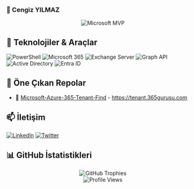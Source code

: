 ### 👋 Cengiz YILMAZ

<div align="center">
  <img src="https://img.shields.io/badge/Microsoft%20MVP-0078D4?style=for-the-badge&logo=microsoft&logoColor=white" alt="Microsoft MVP" />
</div>

## 🚀 Teknolojiler & Araçlar
![PowerShell](https://img.shields.io/badge/-PowerShell-5391FE?style=flat-square&logo=powershell&logoColor=white)
![Microsoft 365](https://img.shields.io/badge/-Microsoft%20365-D83B01?style=flat-square&logo=microsoft-office&logoColor=white)
![Exchange Server](https://img.shields.io/badge/-Exchange%20Server-0078D4?style=flat-square&logo=microsoft&logoColor=white)
![Graph API](https://img.shields.io/badge/-Graph%20API-00A4EF?style=flat-square&logo=microsoft&logoColor=white)
![Active Directory](https://img.shields.io/badge/-Active%20Directory-0078D4?style=flat-square&logo=microsoft&logoColor=white)
![Entra ID](https://img.shields.io/badge/-Entra%20ID-0078D4?style=flat-square&logo=microsoft&logoColor=white)

## 💼 Öne Çıkan Repolar
- 🔐 [Microsoft-Azure-365-Tenant-Find](https://github.com/cengizyilmaz1/Microsoft-Azure-365-Tenant-Find) - https://tenant.365gurusu.com

## 📫 İletişim
[![LinkedIn](https://img.shields.io/badge/-LinkedIn-0077B5?style=flat-square&logo=linkedin&logoColor=white)](https://www.linkedin.com/in/cengizyilmazz/)
[![Twitter](https://img.shields.io/badge/-Twitter-1DA1F2?style=flat-square&logo=twitter&logoColor=white)](https://x.com/cengizyilmaz_)

## 📊 GitHub İstatistikleri
<div align="center">
  <img src="https://github-profile-trophy.vercel.app/?username=proflim&theme=tokyonight&column=4&margin-w=15&margin-h=15" alt="GitHub Trophies" />
</div>

<div align="center">
  <img src="https://komarev.com/ghpvc/?username=proflim&label=Profile%20Views&color=0e75b6&style=flat" alt="Profile Views" />
</div>

